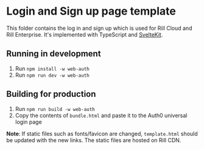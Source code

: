 # Login and Sign up page template

This folder contains the log in and sign up which is used for Rill Cloud and Rill Enterprise. It's implemented with TypeScript and [SvelteKit](https://kit.svelte.dev). 

## Running in development

1. Run `npm install -w web-auth`
2. Run `npm run dev -w web-auth`


## Building for production

1. Run `npm run build -w web-auth`
2. Copy the contents of `bundle.html` and paste it to the Auth0 universal login page


**Note**: If static files such as fonts/favicon are changed, `template.html` should be updated with the new links. The static files are hosted on Rill CDN.